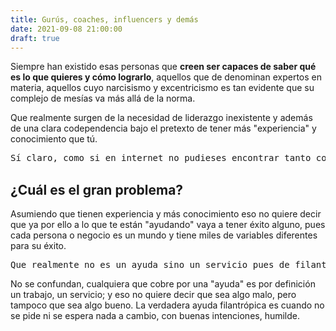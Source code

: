 ```yaml
---
title: Gurús, coaches, influencers y demás
date: 2021-09-08 21:00:00
draft: true
---
```

Siempre han existido esas personas que **creen ser capaces de saber qué es lo que quieres y cómo lograrlo**, aquellos que de denominan expertos en materia, aquellos cuyo narcisismo y excentricismo es tan evidente que su complejo de mesías va más allá de la norma.

Que realmente surgen de la necesidad de liderazgo inexistente y además de una clara codependencia bajo el pretexto de tener más "experiencia" y conocimiento que tú.

<pre>Sí claro, como si en internet no pudieses encontrar tanto conocimiento libre y gratuito🙄</pre>

## ¿Cuál es el gran problema?

Asumiendo que tienen experiencia y más conocimiento eso no quiere decir que ya por ello a lo que te están "ayudando" vaya a tener éxito alguno, pues cada persona o negocio es un mundo y tiene miles de variables diferentes para su éxito.

<pre>Que realmente no es un ayuda sino un servicio pues de filantrópicos no tienen nada. 🤑🤑🤑</pre>

No se confundan, cualquiera que cobre por una "ayuda" es por definición un trabajo, un servicio; y eso no quiere decir que sea algo malo, pero tampoco que sea algo bueno. La verdadera ayuda filantrópica es cuando no se pide ni se espera nada a cambio, con buenas intenciones, humilde.